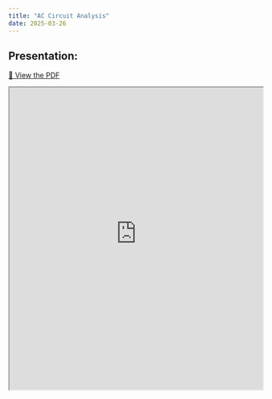 ```yaml
---
title: "AC Circuit Analysis"
date: 2025-03-26
---
```


## Presentation:

[📄 View the PDF](https://github.com/EngineeringShare/engineering-hub/blob/main/presentations/AC-Circuit-Analysis/AC%20Circuit%20Analysis.pdf)

<iframe src="https://raw.githubusercontent.com/YourUsername/YourRepo/main/path/to/file.pdf" width="100%" height="600px">
</iframe>
